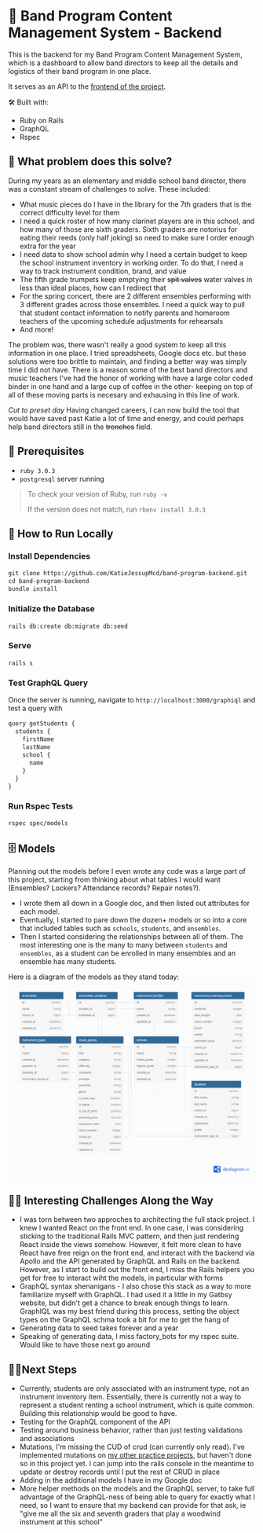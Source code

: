 # 🎼 Band Program Content Management System - Backend

This is the backend for my Band Program Content Management System, which is a dashboard to allow band directors to keep all the details and logistics of their band program in one place.

It serves as an API to the [frontend of the project](https://github.com/KatieJessupMcd/band-program-frontend).

🛠 Built with:

- Ruby on Rails
- GraphQL
- Rspec

## 🤔 What problem does this solve?

During my years as an elementary and middle school band director, there was a constant stream of challenges to solve. These included:

- What music pieces do I have in the library for the 7th graders that is the correct difficulty level for them
- I need a quick roster of how many clarinet players are in this school, and how many of those are sixth graders. Sixth graders are notorius for eating their reeds (only half joking) so need to make sure I order enough extra for the year
- I need data to show school admin why I need a certain budget to keep the school instrument inventory in working order. To do that, I need a way to track instrument condition, brand, and value
- The fifth grade trumpets keep emptying their ~~spit valves~~ water valves in less than ideal places, how can I redirect that
- For the spring concert, there are 2 different ensembles performing with 3 different grades across those ensembles. I need a quick way to pull that student contact information to notify parents and homeroom teachers of the upcoming schedule adjustments for rehearsals
- And more!

The problem was, there wasn't really a good system to keep all this information in one place. I tried spreadsheets, Google docs etc. but these solutions were too brittle to maintain, and finding a better way was simply time I did not have. There is a reason some of the best band directors and music teachers I've had the honor of working with have a large color coded binder in one hand and a large cup of coffee in the other- keeping on top of all of these moving parts is necesary and exhausing in this line of work.

_Cut to preset day_
Having changed careers, I can now build the tool that would have saved past Katie a lot of time and energy, and could perhaps help band directors still in the ~~trenches~~ field.

## 📄 Prerequisites

- `ruby 3.0.3`
- `postgresql` server running

> To check your version of Ruby, run `ruby -v`
>
> If the version does not match, run `rbenv install 3.0.3`

## 🚀 How to Run Locally

### Install Dependencies

```
git clone https://github.com/KatieJessupMcd/band-program-backend.git
cd band-program-backend
bundle install
```

### Initialize the Database

```
rails db:create db:migrate db:seed
```

### Serve

```
rails s
```

### Test GraphQL Query

Once the server is running, navigate to `http://localhost:3000/graphiql` and test a query with

```
query getStudents {
  students {
    firstName
    lastName
    school {
      name
    }
  }
}
```

### Run Rspec Tests

```
rspec spec/models
```

## 🗄 Models

Planning out the models before I even wrote any code was a large part of this project, starting from thinking about what tables I would want (Ensembles? Lockers? Attendance records? Repair notes?).

- I wrote them all down in a Google doc, and then listed out attributes for each model.
- Eventually, I started to pare down the dozen+ models or so into a core that included tables such as `schools`, `students`, and `ensembles`.
- Then I started considering the relationships between all of them. The most interesting one is the many to many between `students` and `ensembles`, as a student can be enrolled in many ensembles and an ensemble has many students.

Here is a diagram of the models as they stand today:
![band_program_models](band_program_models.png)

## 👩‍💻 Interesting Challenges Along the Way

- I was torn between two approches to architecting the full stack project. I knew I wanted React on the front end. In one case, I was considering sticking to the traditional Rails MVC pattern, and then just rendering React inside the views somehow. However, it felt more clean to have React have free reign on the front end, and interact with the backend via Apollo and the API generated by GraphQL and Rails on the backend. However, as I start to build out the front end, I miss the Rails helpers you get for free to interact wiht the models, in particular with forms
- GraphQL syntax shenanigans - I also chose this stack as a way to more familiarize myself with GraphQL. I had used it a little in my Gatbsy website, but didn't get a chance to break enough things to learn. GraphIQL was my best friend during this process, setting the object types on the GraphQL schma took a bit for me to get the hang of
- Generating data to seed takes forever and a year
- Speaking of generating data, I miss factory_bots for my rspec suite. Would like to have those next go around

## 🚶‍♀️Next Steps

- Currently, students are only associated with an instrument type, not an instrument inventory item. Essentially, there is currently not a way to represent a student renting a school instrument, which is quite common. Building this relationship would be good to have.
- Testing for the GraphQL component of the API
- Testing around business behavior, rather than just testing validations and associations
- Mutations, I'm missing the CUD of crud (can currently only read). I've implemented mutations on [my other practice projects](https://github.com/KatieJessupMcd/backend-ruby-graphql-practice), but haven't done so in this project yet. I can jump into the rails console in the meantime to update or destroy records until I put the rest of CRUD in place
- Adding in the additional models I have in my Google doc
- More helper methods on the models and the GraphQL server, to take full advantage of the GraphQL-ness of being able to query for exactly what I need, so I want to ensure that my backend can provide for that ask, ie "give me all the six and seventh graders that play a woodwind instrument at this school"
